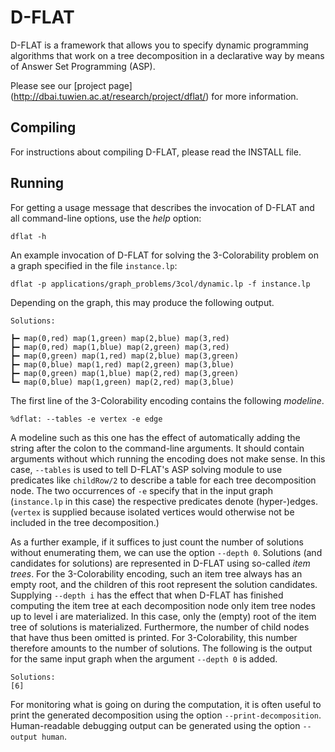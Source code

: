 D-FLAT
======

D-FLAT is a framework that allows you to specify dynamic programming algorithms
that work on a tree decomposition in a declarative way by means of Answer Set
Programming (ASP).

Please see our [project page]
(http://dbai.tuwien.ac.at/research/project/dflat/) for more information.

Compiling
---------

For instructions about compiling D-FLAT, please read the INSTALL file.

Running
-------

For getting a usage message that describes the invocation of D-FLAT and all
command-line options, use the *help* option:

    dflat -h

An example invocation of D-FLAT for solving the 3-Colorability problem on a
graph specified in the file `instance.lp`:

    dflat -p applications/graph_problems/3col/dynamic.lp -f instance.lp

Depending on the graph, this may produce the following output.

    Solutions:
    
    ┣━ map(0,red) map(1,green) map(2,blue) map(3,red) 
    ┣━ map(0,red) map(1,blue) map(2,green) map(3,red) 
    ┣━ map(0,green) map(1,red) map(2,blue) map(3,green) 
    ┣━ map(0,blue) map(1,red) map(2,green) map(3,blue) 
    ┣━ map(0,green) map(1,blue) map(2,red) map(3,green) 
    ┗━ map(0,blue) map(1,green) map(2,red) map(3,blue) 

The first line of the 3-Colorability encoding contains the following
*modeline*.

    %dflat: --tables -e vertex -e edge

A modeline such as this one has the effect of automatically adding the string
after the colon to the command-line arguments. It should contain arguments
without which running the encoding does not make sense. In this case,
`--tables` is used to tell D-FLAT's ASP solving module to use predicates like
`childRow/2` to describe a table for each tree decomposition node. The two
occurrences of `-e` specify that in the input graph (`instance.lp` in this
case) the respective predicates denote (hyper-)edges. (`vertex` is supplied
because isolated vertices would otherwise not be included in the tree
decomposition.)

As a further example, if it suffices to just count the number of solutions
without enumerating them, we can use the option `--depth 0`. Solutions (and
candidates for solutions) are represented in D-FLAT using so-called *item
trees*. For the 3-Colorability encoding, such an item tree always has an empty
root, and the children of this root represent the solution candidates.
Supplying `--depth i` has the effect that when D-FLAT has finished computing
the item tree at each decomposition node only item tree nodes up to level i are
materialized. In this case, only the (empty) root of the item tree of solutions
is materialized. Furthermore, the number of child nodes that have thus been
omitted is printed. For 3-Colorability, this number therefore amounts to the
number of solutions. The following is the output for the same input graph when
the argument `--depth 0` is added.

    Solutions:
    [6]

For monitoring what is going on during the computation, it is often useful to
print the generated decomposition using the option `--print-decomposition`.
Human-readable debugging output can be generated using the option `--output
human`.
